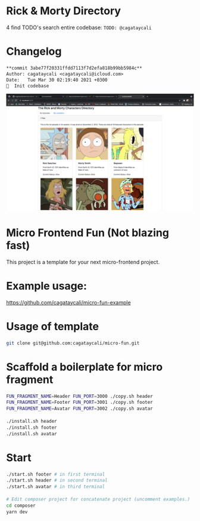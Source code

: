 # Rick & Morty Directory

4 find TODO's search entire codebase: `TODO: @cagataycali`

# Changelog

```
**commit 3abe77f20331ffdd7113f7d2efa818b99bb5984c**
Author: cagataycali <cagataycali@icloud.com>
Date:   Tue Mar 30 02:19:40 2021 +0300
🎉  Init codebase
```
![initial version of ui](./metadata/initial.png)

# Micro Frontend Fun (Not blazing fast)

This project is a template for your next micro-frontend project.

# Example usage:

https://github.com/cagataycali/micro-fun-example

# Usage of template

```bash
git clone git@github.com:cagataycali/micro-fun.git
```

# Scaffold a boilerplate for micro fragment

```bash
FUN_FRAGMENT_NAME=Header FUN_PORT=3000 ./copy.sh header
FUN_FRAGMENT_NAME=Footer FUN_PORT=3001 ./copy.sh footer
FUN_FRAGMENT_NAME=Avatar FUN_PORT=3002 ./copy.sh avatar

./install.sh header
./install.sh footer
./install.sh avatar
```

# Start

```bash
./start.sh footer # in first terminal
./start.sh header # in second terminal
./start.sh avatar # in third terminal

# Edit composer project for concatenate project (uncomment examples.)
cd composer
yarn dev
```
